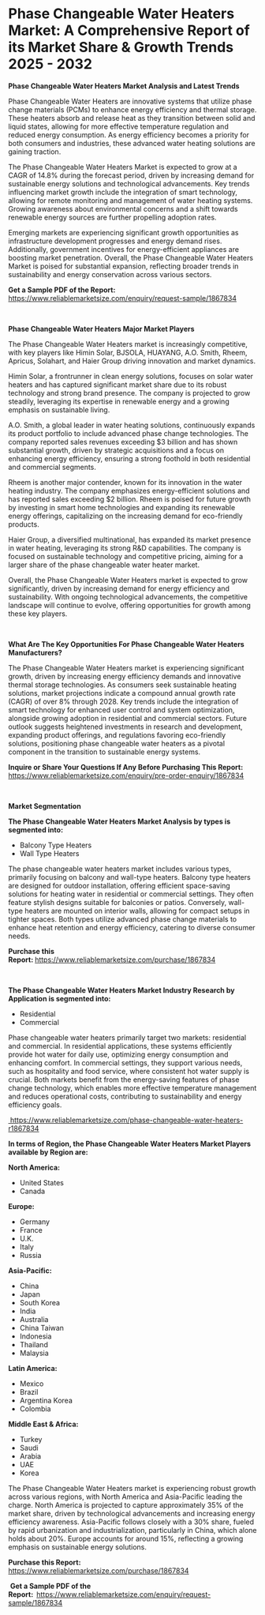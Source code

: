 <p><h1>Phase Changeable Water Heaters Market: A Comprehensive Report of its Market Share & Growth Trends 2025 - 2032</h1></p><p><strong>Phase Changeable Water Heaters Market Analysis and Latest Trends</strong></p>
<p><p>Phase Changeable Water Heaters are innovative systems that utilize phase change materials (PCMs) to enhance energy efficiency and thermal storage. These heaters absorb and release heat as they transition between solid and liquid states, allowing for more effective temperature regulation and reduced energy consumption. As energy efficiency becomes a priority for both consumers and industries, these advanced water heating solutions are gaining traction.</p><p>The Phase Changeable Water Heaters Market is expected to grow at a CAGR of 14.8% during the forecast period, driven by increasing demand for sustainable energy solutions and technological advancements. Key trends influencing market growth include the integration of smart technology, allowing for remote monitoring and management of water heating systems. Growing awareness about environmental concerns and a shift towards renewable energy sources are further propelling adoption rates.</p><p>Emerging markets are experiencing significant growth opportunities as infrastructure development progresses and energy demand rises. Additionally, government incentives for energy-efficient appliances are boosting market penetration. Overall, the Phase Changeable Water Heaters Market is poised for substantial expansion, reflecting broader trends in sustainability and energy conservation across various sectors.</p></p>
<p><strong>Get a Sample PDF of the Report:&nbsp;</strong> <a href="https://www.reliablemarketsize.com/enquiry/request-sample/1867834?utm_campaign=2769&utm_medium=2&utm_source=Github&utm_content=ia&utm_term=12042025&utm_id=phase-changeable-water-heaters">https://www.reliablemarketsize.com/enquiry/request-sample/1867834</a></p>
<p>&nbsp;</p>
<p><strong>Phase Changeable Water Heaters Major Market Players</strong></p>
<p><p>The Phase Changeable Water Heaters market is increasingly competitive, with key players like Himin Solar, BJSOLA, HUAYANG, A.O. Smith, Rheem, Apricus, Solahart, and Haier Group driving innovation and market dynamics. </p><p>Himin Solar, a frontrunner in clean energy solutions, focuses on solar water heaters and has captured significant market share due to its robust technology and strong brand presence. The company is projected to grow steadily, leveraging its expertise in renewable energy and a growing emphasis on sustainable living.</p><p>A.O. Smith, a global leader in water heating solutions, continuously expands its product portfolio to include advanced phase change technologies. The company reported sales revenues exceeding $3 billion and has shown substantial growth, driven by strategic acquisitions and a focus on enhancing energy efficiency, ensuring a strong foothold in both residential and commercial segments.</p><p>Rheem is another major contender, known for its innovation in the water heating industry. The company emphasizes energy-efficient solutions and has reported sales exceeding $2 billion. Rheem is poised for future growth by investing in smart home technologies and expanding its renewable energy offerings, capitalizing on the increasing demand for eco-friendly products.</p><p>Haier Group, a diversified multinational, has expanded its market presence in water heating, leveraging its strong R&D capabilities. The company is focused on sustainable technology and competitive pricing, aiming for a larger share of the phase changeable water heater market.</p><p>Overall, the Phase Changeable Water Heaters market is expected to grow significantly, driven by increasing demand for energy efficiency and sustainability. With ongoing technological advancements, the competitive landscape will continue to evolve, offering opportunities for growth among these key players.</p></p>
<p>&nbsp;</p>
<p><strong>What Are The Key Opportunities For Phase Changeable Water Heaters Manufacturers?</strong></p>
<p><p>The Phase Changeable Water Heaters market is experiencing significant growth, driven by increasing energy efficiency demands and innovative thermal storage technologies. As consumers seek sustainable heating solutions, market projections indicate a compound annual growth rate (CAGR) of over 8% through 2028. Key trends include the integration of smart technology for enhanced user control and system optimization, alongside growing adoption in residential and commercial sectors. Future outlook suggests heightened investments in research and development, expanding product offerings, and regulations favoring eco-friendly solutions, positioning phase changeable water heaters as a pivotal component in the transition to sustainable energy systems.</p></p>
<p><strong>Inquire or Share Your Questions If Any Before Purchasing This Report:</strong> <a href="https://www.reliablemarketsize.com/enquiry/pre-order-enquiry/1867834?utm_campaign=2769&utm_medium=2&utm_source=Github&utm_content=ia&utm_term=12042025&utm_id=phase-changeable-water-heaters">https://www.reliablemarketsize.com/enquiry/pre-order-enquiry/1867834</a></p>
<p>&nbsp;</p>
<p><strong>Market Segmentation</strong></p>
<p><strong>The Phase Changeable Water Heaters Market Analysis by types is segmented into:</strong></p>
<p><ul><li>Balcony Type Heaters</li><li>Wall Type Heaters</li></ul></p>
<p><p>The phase changeable water heaters market includes various types, primarily focusing on balcony and wall-type heaters. Balcony type heaters are designed for outdoor installation, offering efficient space-saving solutions for heating water in residential or commercial settings. They often feature stylish designs suitable for balconies or patios. Conversely, wall-type heaters are mounted on interior walls, allowing for compact setups in tighter spaces. Both types utilize advanced phase change materials to enhance heat retention and energy efficiency, catering to diverse consumer needs.</p></p>
<p><strong>Purchase this Report:&nbsp;</strong><a href="https://www.reliablemarketsize.com/purchase/1867834?utm_campaign=2769&utm_medium=2&utm_source=Github&utm_content=ia&utm_term=12042025&utm_id=phase-changeable-water-heaters">https://www.reliablemarketsize.com/purchase/1867834</a></p>
<p>&nbsp;</p>
<p><strong>The Phase Changeable Water Heaters Market Industry Research by Application is segmented into:</strong></p>
<p><ul><li>Residential</li><li>Commercial</li></ul></p>
<p><p>Phase changeable water heaters primarily target two markets: residential and commercial. In residential applications, these systems efficiently provide hot water for daily use, optimizing energy consumption and enhancing comfort. In commercial settings, they support various needs, such as hospitality and food service, where consistent hot water supply is crucial. Both markets benefit from the energy-saving features of phase change technology, which enables more effective temperature management and reduces operational costs, contributing to sustainability and energy efficiency goals.</p></p>
<p><a href="https://www.reliablemarketsize.com/phase-changeable-water-heaters-r1867834?utm_campaign=2769&utm_medium=2&utm_source=Github&utm_content=ia&utm_term=12042025&utm_id=phase-changeable-water-heaters">&nbsp;https://www.reliablemarketsize.com/phase-changeable-water-heaters-r1867834</a></p>
<p><strong>In terms of Region, the Phase Changeable Water Heaters Market Players available by Region are:</strong></p>
<p>
    <p> <strong> North America: </strong>
        <ul>
            <li>United States</li>
            <li>Canada</li>
        </ul>
        </p> 
    <p> <strong> Europe: </strong>
        <ul>
            <li>Germany</li>
            <li>France</li>
            <li>U.K.</li>
            <li>Italy</li>
            <li>Russia</li>
        </ul>
        </p> 
    <p> <strong> Asia-Pacific: </strong>
        <ul>
            <li>China</li>
            <li>Japan</li>
            <li>South Korea</li>
            <li>India</li>
            <li>Australia</li>
            <li>China Taiwan</li>
            <li>Indonesia</li>
            <li>Thailand</li>
            <li>Malaysia</li>
        </ul>
        </p> 
    <p> <strong> Latin America: </strong>
        <ul>
            <li>Mexico</li>
            <li>Brazil</li>
            <li>Argentina Korea</li>
            <li>Colombia</li>
        </ul>
        </p> 
    <p> <strong> Middle East & Africa: </strong>
        <ul>
            <li>Turkey</li>
            <li>Saudi</li>
            <li>Arabia</li>
            <li>UAE</li>
            <li>Korea</li>
        </ul>
    </p>
    </p>
<p><p>The Phase Changeable Water Heaters market is experiencing robust growth across various regions, with North America and Asia-Pacific leading the charge. North America is projected to capture approximately 35% of the market share, driven by technological advancements and increasing energy efficiency awareness. Asia-Pacific follows closely with a 30% share, fueled by rapid urbanization and industrialization, particularly in China, which alone holds about 20%. Europe accounts for around 15%, reflecting a growing emphasis on sustainable energy solutions.</p></p>
<p><strong>Purchase this Report: </strong><a href="https://www.reliablemarketsize.com/purchase/1867834?utm_campaign=2769&utm_medium=2&utm_source=Github&utm_content=ia&utm_term=12042025&utm_id=phase-changeable-water-heaters">https://www.reliablemarketsize.com/purchase/1867834</a></p>
<p>&nbsp;<strong>Get a Sample PDF of the Report:&nbsp;&nbsp;</strong><a href="https://www.reliablemarketsize.com/enquiry/request-sample/1867834?utm_campaign=2769&utm_medium=2&utm_source=Github&utm_content=ia&utm_term=12042025&utm_id=phase-changeable-water-heaters">https://www.reliablemarketsize.com/enquiry/request-sample/1867834</a></p>
<p><strong></strong></p>
<p><p></p><p></p><p></p></p>